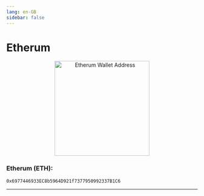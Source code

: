 ```yaml
---
lang: en-GB
sidebar: false
---
```


# Etherum 

<p align="center">
    <img class="zoomable" src="https://www.bitcoinqrcodemaker.com/api/?style=ethereum&amp;address=0x6977446933EC8b5964D921f7377950992337B1C6" alt="Etherum Wallet Address" height="250" width="250" border="0" />
</p>

### Etherum (ETH): 
```
0x6977446933EC8b5964D921f7377950992337B1C6
```
***
